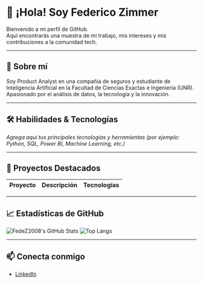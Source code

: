 # 👋 ¡Hola! Soy Federico Zimmer

Bienvenido a mi perfil de GitHub.  
Aquí encontrarás una muestra de mi trabajo, mis intereses y mis contribuciones a la comunidad tech.

---

## 🚀 Sobre mí

Soy Product Analyst en una compañía de seguros y estudiante de Inteligencia Artificial en la Facultad de Ciencias Exactas e Ingeniería (UNR).  
Apasionado por el análisis de datos, la tecnología y la innovación.

---

## 🛠️ Habilidades & Tecnologías

*Agrega aquí tus principales tecnologías y herramientas (por ejemplo: Python, SQL, Power BI, Machine Learning, etc.)*

---

## 🌟 Proyectos Destacados

| Proyecto | Descripción | Tecnologías |
| -------- | ----------- | ----------- |

---

## 📈 Estadísticas de GitHub

![FedeZ2008's GitHub Stats](https://github-readme-stats.vercel.app/api?username=FedeZ2008&show_icons=true&theme=radical)
![Top Langs](https://github-readme-stats.vercel.app/api/top-langs/?username=FedeZ2008&layout=compact&theme=radical)

---

## 📫 Conecta conmigo

- [LinkedIn](https://www.linkedin.com/in/federico-zimmer-01a2411a7)
